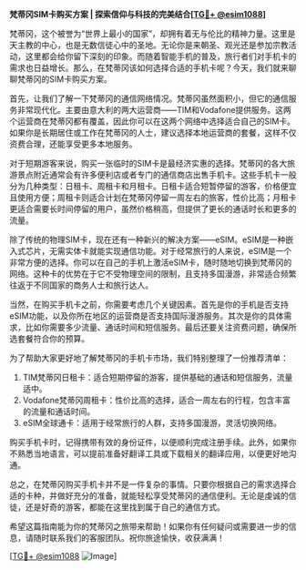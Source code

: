 **梵蒂冈SIM卡购买方案 | 探索信仰与科技的完美结合[[TG💪+ @esim1088](https://t.me/s/esim1088)]**

梵蒂冈，这个被誉为“世界上最小的国家”，却拥有着无与伦比的精神力量。这里是天主教的中心，也是无数信徒心中的圣地。无论你是来朝圣、观光还是参加宗教活动，这里都会给你留下深刻的印象。而随着智能手机的普及，旅行者们对手机卡的需求也日益增长。那么，在梵蒂冈该如何选择合适的手机卡呢？今天，我们就来聊聊梵蒂冈的SIM卡购买方案。

首先，让我们了解一下梵蒂冈的通信网络情况。梵蒂冈虽然面积小，但它的通信服务非常现代化。主要由意大利的两大运营商——TIM和Vodafone提供服务。这两个运营商在梵蒂冈都有覆盖，因此你可以在这两个网络中选择适合自己的SIM卡。如果你是长期居住或工作在梵蒂冈的人士，建议选择本地运营商的套餐，这样不仅资费合理，还能享受更多本地服务。

对于短期游客来说，购买一张临时的SIM卡是最经济实惠的选择。梵蒂冈的各大旅游景点附近通常会有许多便利店或者专门的通信商店出售手机卡。这些手机卡一般分为几种类型：日租卡、周租卡和月租卡。日租卡适合短暂停留的游客，价格便宜且使用方便；周租卡则适合计划在梵蒂冈停留一周左右的旅客，性价比高；月租卡更适合需要长时间停留的用户，虽然价格稍高，但提供了更长的通话时长和更多的流量。

除了传统的物理SIM卡，现在还有一种新兴的解决方案——eSIM。eSIM是一种嵌入式芯片，无需实体卡就能实现通信功能。对于经常旅行的人来说，eSIM是一个非常方便的选择。你可以在自己的手机上激活eSIM卡，随时随地切换到梵蒂冈的网络。这种卡的优势在于它不受物理空间的限制，且支持多国漫游，非常适合频繁往返于不同国家的商务人士和旅行达人。

当然，在购买手机卡之前，你需要考虑几个关键因素。首先是你的手机是否支持eSIM功能，以及你所在地区的运营商是否支持国际漫游服务。其次是你的具体需求，比如你需要多少流量、通话时间和短信服务。最后还要关注资费问题，确保所选套餐符合你的预算。

为了帮助大家更好地了解梵蒂冈的手机卡市场，我们特别整理了一份推荐清单：

1. TIM梵蒂冈日租卡：适合短期停留的游客，提供基础的通话和短信服务，流量适中。
2. Vodafone梵蒂冈周租卡：性价比高的选择，适合一周左右的行程，包含丰富的流量和通话时间。
3. eSIM全球通卡：适用于经常旅行的人群，支持多国漫游，灵活切换网络。

购买手机卡时，记得携带有效的身份证件，以便顺利完成注册手续。此外，如果你不熟悉当地语言，可以提前准备好翻译工具或下载相关的翻译应用，以便更好地沟通。

总之，在梵蒂冈购买手机卡并不是一件复杂的事情。只要你根据自己的需求选择合适的卡种，并做好充分的准备，就能轻松享受梵蒂冈的通信便利。无论是虔诚的信徒，还是好奇的游客，都能在这里找到属于自己的通信方式。

希望这篇指南能为你的梵蒂冈之旅带来帮助！如果你有任何疑问或需要进一步的信息，请随时联系我们的客服团队。祝你旅途愉快，收获满满！

[[TG💪+ @esim1088](https://t.me/s/esim1088) ![Image](https://i.postimg.cc/4NQfJmqS/Snipaste-2025-05-13-00-14-12.png)]